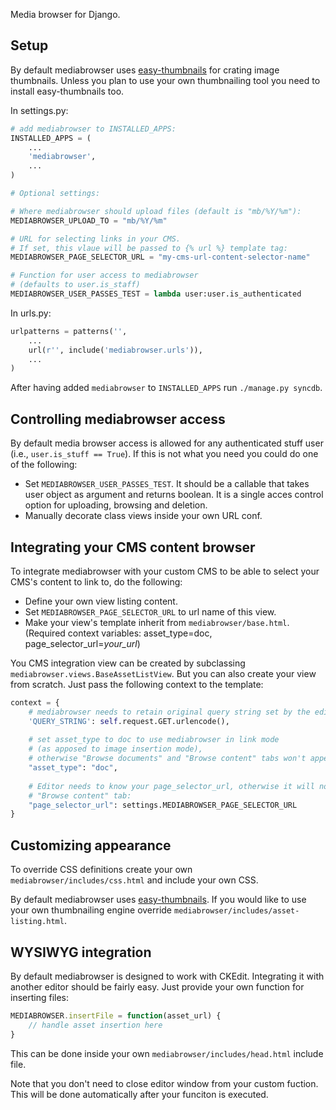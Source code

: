 Media browser for Django.

Setup
-----

By default mediabrowser uses [easy-thumbnails](https://github.com/SmileyChris/easy-thumbnails)
for crating image thumbnails. Unless you plan to use your own thumbnailing tool you need to
install easy-thumbnails too.

In settings.py:

```python
# add mediabrowser to INSTALLED_APPS:
INSTALLED_APPS = (
    ...
    'mediabrowser',
    ...
)

# Optional settings:

# Where mediabrowser should upload files (default is "mb/%Y/%m"):
MEDIABROWSER_UPLOAD_TO = "mb/%Y/%m"

# URL for selecting links in your CMS.
# If set, this vlaue will be passed to {% url %} template tag:
MEDIABROWSER_PAGE_SELECTOR_URL = "my-cms-url-content-selector-name"

# Function for user access to mediabrowser
# (defaults to user.is_staff)
MEDIABROWSER_USER_PASSES_TEST = lambda user:user.is_authenticated
```

In urls.py:
```python
urlpatterns = patterns('',
    ...
    url(r'', include('mediabrowser.urls')),
    ...
)
```

After having added ```mediabrowser``` to ```INSTALLED_APPS``` run ```./manage.py syncdb```.



Controlling mediabrowser access
-------------------------------

By default media browser access is allowed for any authenticated stuff user
(i.e., ```user.is_stuff == True```). If this is not
what you need you could do one of the following:

* Set ```MEDIABROWSER_USER_PASSES_TEST```. It should be a callable that takes user object as argument
and returns boolean. It is a single acces control option for uploading, browsing and deletion.
* Manually decorate class views inside your own URL conf.


Integrating your CMS content browser
------------------------------------

To integrate mediabrowser with your custom CMS to be able to select your CMS's content
to link to, do the following:

* Define your own view listing content.
* Set ```MEDIABROWSER_PAGE_SELECTOR_URL``` to url name of this view.
* Make your view's template inherit from ```mediabrowser/base.html```.
(Required context variables: asset_type=doc, page_selector_url=*your_url*)

You CMS integration view can be created by subclassing
```mediabrowser.views.BaseAssetListView```. But you can also create your view from scratch.
Just pass the following context to the template:

```python
context = {
    # mediabrowser needs to retain original query string set by the editor:
    'QUERY_STRING': self.request.GET.urlencode(),
    
    # set asset_type to doc to use mediabrowser in link mode
    # (as apposed to image insertion mode),
    # otherwise "Browse documents" and "Browse content" tabs won't appear:
    "asset_type": "doc",
    
    # Editor needs to know your page_selector_url, otherwise it will not display the
    # "Browse content" tab:
    "page_selector_url": settings.MEDIABROWSER_PAGE_SELECTOR_URL
}
```

Customizing appearance
----------------------

To override CSS definitions create your own ```mediabrowser/includes/css.html``` and include your own CSS.

By default mediabrowser uses [easy-thumbnails](https://github.com/SmileyChris/easy-thumbnails). If you
would like to use your own thumbnailing engine override ```mediabrowser/includes/asset-listing.html```.



WYSIWYG integration
-------------------

By default mediabrowser is designed to work with CKEdit. Integrating it with another editor
should be fairly easy. Just provide your own function for inserting files:

```javascript
MEDIABROWSER.insertFile = function(asset_url) {
    // handle asset insertion here
}
```

This can be done inside your own ```mediabrowser/includes/head.html``` include file.

Note that you don't need to close editor window from your custom fuction. This will be done
automatically after your funciton is executed.
